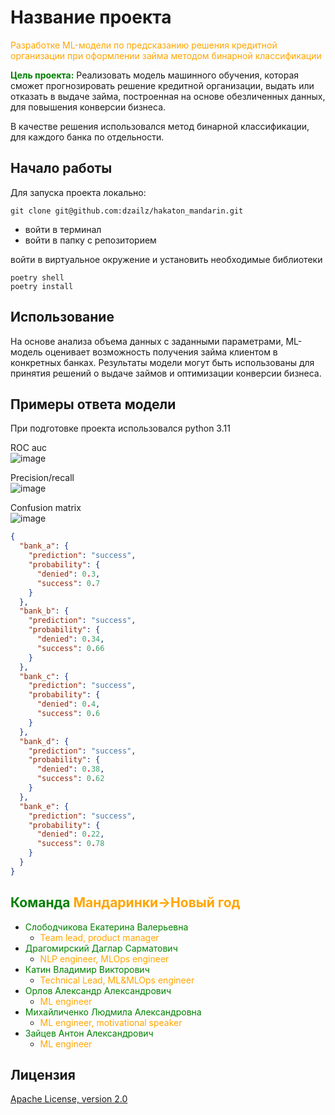 # Название проекта
<span style="color:orange;">Разработке ML-модели по предсказанию решения кредитной организации при оформлении займа методом бинарной классификации</span>  

<span style="color:green;">**Цель проекта:**</span>
Реализовать модель машинного обучения, которая сможет прогнозировать решение кредитной организации, выдать или отказать в выдаче займа, построенная на основе обезличенных данных, для повышения конверсии бизнеса.

В качестве решения использовался метод бинарной классификации, для каждого банка по отдельности.

## Начало работы
Для запуска проекта локально: 
```shell 
git clone git@github.com:dzailz/hakaton_mandarin.git
```
- войти в терминал   
- войти в папку с репозиторием    

войти в виртуальное окружение и установить необходимые библиотеки
```shell 
poetry shell
poetry install  
```

## Использование
На основе анализа объема данных с заданными параметрами, ML-модель оценивает возможность получения займа клиентом в конкретных банках. Результаты модели могут быть использованы для принятия решений о выдаче займов и оптимизации конверсии бизнеса.

## Примеры ответа модели
При подготовке проекта использовался python 3.11  

ROC auc  
![image](https://github.com/dzailz/hakaton_mandarin/blob/main/%20ROC%20auc.jpeg)

Precision/recall  
![image](https://github.com/dzailz/hakaton_mandarin/blob/main/Precision_recall.jpeg)  

Confusion matrix  
![image](https://github.com/dzailz/hakaton_mandarin/blob/main/Confusion%20matrix.jpeg)  

```json
{
  "bank_a": {
    "prediction": "success",
    "probability": {
      "denied": 0.3,
      "success": 0.7
    }
  },
  "bank_b": {
    "prediction": "success",
    "probability": {
      "denied": 0.34,
      "success": 0.66
    }
  },
  "bank_c": {
    "prediction": "success",
    "probability": {
      "denied": 0.4,
      "success": 0.6
    }
  },
  "bank_d": {
    "prediction": "success",
    "probability": {
      "denied": 0.38,
      "success": 0.62
    }
  },
  "bank_e": {
    "prediction": "success",
    "probability": {
      "denied": 0.22,
      "success": 0.78
    }
  }
}
```

##  <span style="color:green;">Команда</span>  <span style="color:orange;">Мандаринки->Новый год</span>
- <span style="color:green;">Слободчикова Екатерина Валерьевна</span> 
  - <span style="color:orange;">Team lead, product manager</span>
- <span style="color:green;">Драгомирский Даглар Сарматович</span>  
  - <span style="color:orange;">NLP engineer, MLOps engineer</span>
- <span style="color:green;">Катин Владимир Викторович</span> 
  - <span style="color:orange;">Technical Lead, ML&MLOps engineer</span>
- <span style="color:green;">Орлов Александр Александрович</span> 
  - <span style="color:orange;">ML engineer</span>
- <span style="color:green;">Михайличенко Людмила Александровна</span>  
  - <span style="color:orange;">ML engineer, motivational speaker</span> 
- <span style="color:green;">Зайцев Антон Александрович</span> 
  - <span style="color:orange;">ML engineer</span> 

## Лицензия
[Apache License, version 2.0](https://www.apache.org/licenses/LICENSE-2.0.html)
